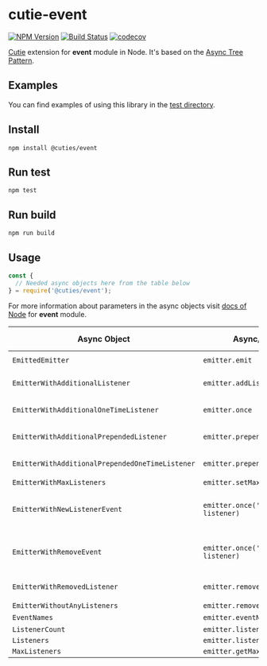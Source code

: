 # cutie-event

[![NPM Version](https://img.shields.io/npm/v/@cuties/event.svg)](https://npmjs.org/package/@cuties/event)
[![Build Status](https://travis-ci.org/Guseyn/cutie-event.svg?branch=master)](https://travis-ci.org/Guseyn/cutie-event)
[![codecov](https://codecov.io/gh/Guseyn/cutie-event/branch/master/graph/badge.svg)](https://codecov.io/gh/Guseyn/cutie-event)

[Cutie](https://github.com/Guseyn/cutie) extension for <b>event</b> module in Node. It's based on the [Async Tree Pattern](https://github.com/Guseyn/async-tree-patern/blob/master/Async_Tree_Patern.pdf).

## Examples

You can find examples of using this library in the [test directory](https://github.com/Guseyn/cutie-event/tree/master/test).

## Install

`npm install @cuties/event`

## Run test

`npm test`

## Run build

`npm run build`

## Usage

```js
const {
  // Needed async objects here from the table below
} = require('@cuties/event');
```
For more information about parameters in the async objects visit [docs of Node](https://nodejs.org/en/docs/) for <b>event</b> module.

| Async Object | Async/sync call | Parameters(default value/description) | Representation result |
| ------------- | ----------------| ---------- | --------------------- |
| `EmittedEmitter` | `emitter.emit` | `emitter, eventName, ...args` | `emitter` |
| `EmitterWithAdditionalListener` | `emitter.addListener` | `emitter, eventName, listener` | `emitter` |
| `EmitterWithAdditionalOneTimeListener` | `emitter.once` | `emitter, eventName, listener` | `emitter` |
| `EmitterWithAdditionalPrependedListener` | `emitter.prependListener` | `emitter, eventName, listener` | `emitter` |
| `EmitterWithAdditionalPrependedOneTimeListener` | `emitter.prependOnceListener` | `emitter, eventName, listener` | `emitter` |
| `EmitterWithMaxListeners` | `emitter.setMaxListeners` | `emitter, n` | `emitter` |
| `EmitterWithNewListenerEvent` | `emitter.once('newListener', listener)` | `emitter, listener(Event with definedBody(event, listener))` | `emitter` |
| `EmitterWithRemoveEvent` | `emitter.once('removeListener', listener)` | `emitter, listener(Event with definedBody(event, listener))` | `emitter` |
| `EmitterWithRemovedListener` | `emitter.removeListener` | `emitter, eventName, listener` | `emitter` |
| `EmitterWithoutAnyListeners` | `emitter.removeAllListeners` | `emitter, eventName` | `emitter` |
| `EventNames` | `emitter.eventNames` | `emitter` | `(string|symbol)[]` |
| `ListenerCount` | `emitter.listenerCount` | `emitter, eventName` | `number` |
| `Listeners` | `emitter.listeners` | `emitter, eventName` | `function[]` |
| `MaxListeners` | `emitter.getMaxListeners` | `emitter` | `number` |
